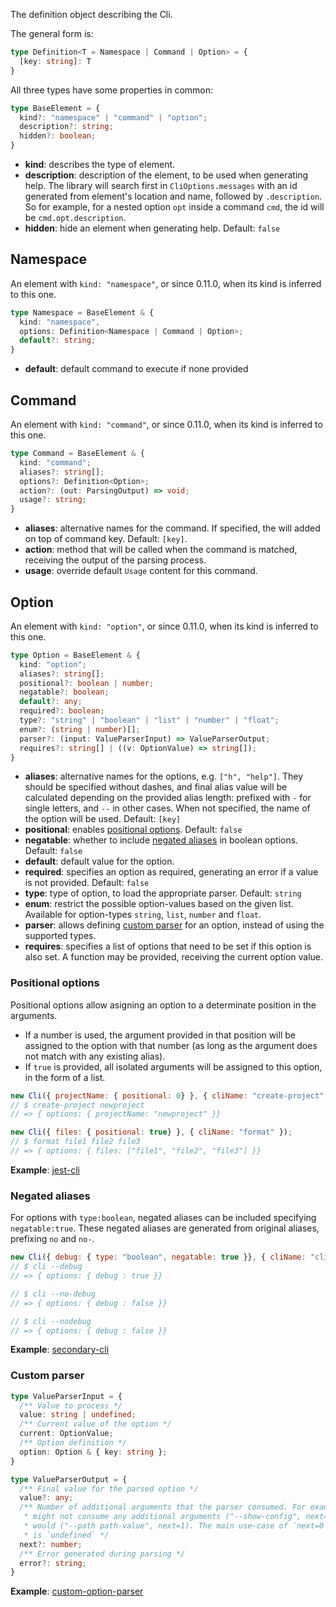 The definition object describing the Cli.

The general form is:

```typescript
type Definition<T = Namespace | Command | Option> = {
  [key: string]: T
}
```


All three types have some properties in common:
```typescript
type BaseElement = {
  kind?: "namespace" | "command" | "option";
  description?: string;
  hidden?: boolean;
}
```
- **kind**: describes the type of element.
- **description**: description of the element, to be used when generating help. The library will search first in `CliOptions.messages` with an id generated from element's location and name, followed by `.description`. So for example, for a nested option `opt` inside a command `cmd`, the id will be `cmd.opt.description`.
- **hidden**: hide an element when generating help. Default: `false`

## Namespace
An element with `kind: "namespace"`, or since 0.11.0, when its kind is inferred to this one.
```typescript
type Namespace = BaseElement & {
  kind: "namespace",
  options: Definition<Namespace | Command | Option>;
  default?: string;
}
```
- **default**: default command to execute if none provided

## Command
An element with `kind: "command"`, or since 0.11.0, when its kind is inferred to this one.
```typescript
type Command = BaseElement & {
  kind: "command";
  aliases?: string[];
  options?: Definition<Option>;
  action?: (out: ParsingOutput) => void;
  usage?: string;
}
```
- **aliases**: alternative names for the command. If specified, the will added on top of command key. Default: `[key]`.
- **action**: method that will be called when the command is matched, receiving the output of the parsing process.
- **usage**: override default `Usage` content for this command.

## Option
An element with `kind: "option"`, or since 0.11.0, when its kind is inferred to this one.
```typescript
type Option = BaseElement & {
  kind: "option";
  aliases?: string[];
  positional?: boolean | number;
  negatable?: boolean;
  default?: any;
  required?: boolean;
  type?: "string" | "boolean" | "list" | "number" | "float";
  enum?: (string | number)[];
  parser?: (input: ValueParserInput) => ValueParserOutput;
  requires?: string[] | ((v: OptionValue) => string[]);
}
```
- **aliases**: alternative names for the options, e.g. `["h", "help"]`. They should be specified without dashes, and final alias value will be calculated depending on the provided alias length: prefixed with `-` for single letters, and `--` in other cases. When not specified, the name of the option will be used. Default: `[key]`
- **positional**: enables [positional options](#positional-options). Default: `false`
- **negatable**: whether to include [negated aliases](#negated-aliases) in boolean options. Default: `false`
- **default**: default value for the option.
- **required**: specifies an option as required, generating an error if a value is not provided. Default: `false`
- **type**: type of option, to load the appropriate parser. Default: `string`
- **enum**: restrict the possible option-values based on the given list. Available for option-types `string`, `list`, `number` and `float`.
- **parser**: allows defining [custom parser](#custom-parser) for an option, instead of using the supported types.
- **requires**: specifies a list of options that need to be set if this option is also set. A function may be provided, receiving the current option value.

### Positional options
Positional options allow asigning an option to a determinate position in the arguments.
- If a number is used, the argument provided in that position will be assigned to the option with that number (as long as the argument does not match with any existing alias).
- If `true` is provided, all isolated arguments will be assigned to this option, in the form of a list.

```js
new Cli({ projectName: { positional: 0} }, { cliName: "create-project" });
// $ create-project newproject
// => { options: { projectName: "newproject" }}

new Cli({ files: { positional: true} }, { cliName: "format" });
// $ format file1 file2 file3
// => { options: { files: ["file1", "file2", "file3"] }}
```

**Example**: [jest-cli](/examples/jest-cli/)

### Negated aliases
For options with `type:boolean`, negated aliases can be included specifying `negatable:true`. These negated aliases are generated from original aliases, prefixing `no` and `no-`.

```js
new Cli({ debug: { type: "boolean", negatable: true }}, { cliName: "cli" })
// $ cli --debug
// => { options: { debug : true }}

// $ cli --no-debug
// => { options: { debug : false }}

// $ cli --nodebug
// => { options: { debug : false }}
```

**Example**: [secondary-cli](/examples/options-only/secondary-cli.js)

### Custom parser
```typescript
type ValueParserInput = {
  /** Value to process */
  value: string | undefined;
  /** Current value of the option */
  current: OptionValue;
  /** Option definition */
  option: Option & { key: string };
}

type ValueParserOutput = {
  /** Final value for the parsed option */
  value?: any;
  /** Number of additional arguments that the parser consumed. For example, a boolean option
   * might not consume any additional arguments ("--show-config", next=0) while a string option
   * would ("--path path-value", next=1). The main use-case of `next=0` is when incoming value
   * is `undefined` */
  next?: number;
  /** Error generated during parsing */
  error?: string;
}
```

**Example**: [custom-option-parser](/examples/custom-option-parser)